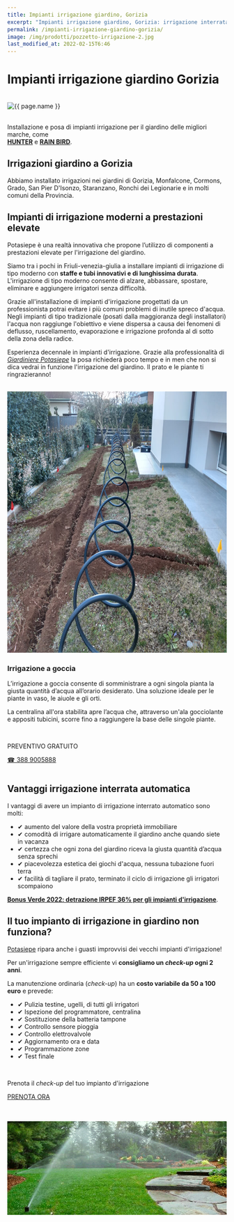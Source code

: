 ```yaml
---
title: Impianti irrigazione giardino, Gorizia
excerpt: "Impianti irrigazione giardino, Gorizia: irrigazione interrata automatica, impianti irrigazione moderni a prestazioni elevate, basso consumo idrico, lunga durata"
permalink: /impianti-irrigazione-giardino-gorizia/
image: /img/prodotti/pozzetto-irrigazione-2.jpg
last_modified_at: 2022-02-15T6:46
---
```

# Impianti irrigazione giardino Gorizia

<br>
<div class="carousel">
<picture>
  <source media="(max-width:460px)" srcset="/img/prodotti/pozzetto-irrigazione-2-400x300.jpg">
  <img src="{{ page.image }}" width="800" height="600" alt="{{ page.name }}" title="{{ page.name }}"/>
</picture>
</div>
<br>

Installazione e posa di impianti irrigazione per il giardino delle migliori marche, come  
<a href="https://www.hunterindustries.com/it" title="Potasiepe è installatore irrigazione giardino autorizzato *hunterindustries*" target="_blank" rel="noopener"><strong>HUNTER</strong></a> e
<a href="https://www.rainbird.com/it/eur" title="Potasiepe è installatore irrigazione giardino autorizzato *rainbird*" target="_blank" rel="noopener"><strong>RAIN BIRD</strong></a>.

## Irrigazioni giardino a Gorizia

Abbiamo installato irrigazioni nei giardini di Gorizia, Monfalcone, Cormons, Grado, San Pier D'Isonzo, Staranzano, Ronchi dei Legionarie e in molti comuni della Provincia.

## Impianti di irrigazione moderni a prestazioni elevate

Potasiepe è una realtà innovativa che propone l’utilizzo di componenti a prestazioni elevate per l'irrigazione del giardino.

Siamo tra i pochi in Friuli-venezia-giulia a installare impianti di irrigazione di tipo moderno con **staffe e tubi  innovativi e di lunghissima durata**. L'irrigazione di tipo moderno consente di alzare, abbassare, spostare, eliminare e aggiungere irrigatori senza difficoltà.   

Grazie all'installazione di impianti d'irrigazione progettati da un professionista potrai evitare i più comuni problemi di inutile spreco d'acqua. Negli impianti di tipo tradizionale (posati dalla maggioranza degli installatori) l'acqua non raggiunge l'obiettivo e viene dispersa a causa dei fenomeni di deflusso, ruscellamento, evaporazione e irrigazione profonda al di sotto della zona della radice.

Esperienza decennale in impianti d'irrigazione. Grazie alla professionalità di [*Giardiniere Potasiepe*](/chi-sono/ "chi-sono") la posa richiederà poco tempo e in men che non si dica vedrai in funzione l'irrigazione del giardino. Il prato e le piante ti ringrazieranno!

<br>
<picture>
  <source srcset="/img/prodotti/webp/scavo-irrigazione-giardino.webp" type="image/webp">
  <source srcset="/img/prodotti/scavo-irrigazione-giardino.jpg" type="image/jpeg">
  <img src="/img/prodotti/scavo-irrigazione-giardino.jpg" width="800" height="600" alt="scavi impianto d'irrigazione in giardino" title="scavi impianti irrigazione giardino"/>
</picture>
<br>

### Irrigazione a goccia

L’irrigazione a goccia consente di somministrare a ogni singola pianta la giusta quantità d’acqua all’orario desiderato. Una soluzione ideale per le piante in vaso, le aiuole e gli orti.

La centralina all'ora stabilita apre l’acqua che, attraverso un'ala gocciolante e appositi tubicini, scorre fino a raggiungere la base delle singole piante.

<br>
<div class="text-center">
  <p class="h3">PREVENTIVO GRATUITO</p>
  <a title="Chiama adesso per un preventivo gratuito" href="tel:+393889005888" class="button">&#9742; 388 9005888</a>
</div>
<br>

## Vantaggi irrigazione interrata automatica

I vantaggi di avere un impianto di irrigazione interrato automatico sono molti:

- &#10004; aumento del valore della vostra proprietà immobiliare
- &#10004; comodità di irrigare automaticamente il giardino anche quando siete in vacanza
- &#10004; certezza che ogni zona del giardino riceva la giusta quantità d’acqua senza sprechi
- &#10004; piacevolezza estetica dei giochi d'acqua, nessuna tubazione fuori terra
- &#10004; facilità di tagliare il prato, terminato il ciclo di irrigazione gli irrigatori scompaiono

[**Bonus Verde 2022: detrazione IRPEF 36% per gli impianti d'irrigazione**](/news/bonus-verde "Bonus Verde 2022").

## Il tuo impianto di irrigazione in giardino non funziona?

[Potasiepe](/chi-sono/ "chi-sono") ripara anche i guasti improvvisi dei vecchi impianti d'irrigazione!

Per un'irrigazione sempre efficiente vi **consigliamo un *check-up* ogni 2 anni**.

La manutenzione ordinaria (*check-up*) ha un **costo variabile da 50 a 100 euro** e prevede:

- &#10004; Pulizia testine, ugelli, di tutti gli irrigatori
- &#10004; Ispezione del programmatore, centralina
- &#10004; Sostituzione della batteria tampone
- &#10004; Controllo sensore pioggia
- &#10004; Controllo elettrovalvole
- &#10004; Aggiornamento ora e data
- &#10004; Programmazione zone
- &#10004; Test finale

<br>
<div class="text-center">
  <p class="h3">Prenota il <em>check-up</em> del tuo impianto d'irrigazione</p>
  <a title="Prenota ora" href="/contatti/" class="button">PRENOTA ORA</a>
</div>
<br><br>

![Impianti d'irrigazione a Udine e Gorizia](/img/prodotti/irrigazione.png "Impianti d'irrigazione a Udine e Gorizia")
